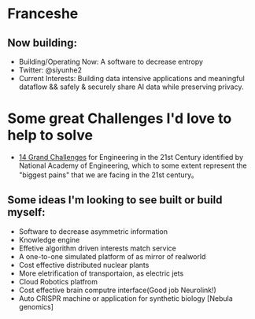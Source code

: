 # Franceshe
## Now building:
* Building/Operating Now: A software to decrease entropy
* Twitter: @siyunhe2
* Current Interests: Building data intensive applications and meaningful
dataflow && safely & securely share AI data while preserving privacy. 

# Some great Challenges I'd love to help to solve
*  [14 Grand Challenges](http://www.engineeringchallenges.org/cms/challenges.aspx) for Engineering in the 21st Century identified by National Academy of Engineering, which to some extent represent the "biggest pains" that we are facing in the 21st century。

## Some ideas I'm looking to see built or build myself:
* Software to decrease asymmetric information
* Knowledge engine 
* Effetive algorithm driven interests match service
* A one-to-one simulated platform of as mirror of realworld
* Cost effective distributed nuclear plants
* More eletrification of transportaion, as electric jets
* Cloud Robotics platfrom
* Cost effective brain computre interface(Good job Neurolink!)
* Auto CRISPR machine or application for synthetic biology [Nebula genomics]
